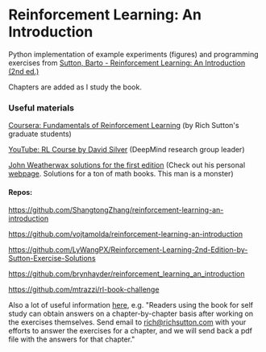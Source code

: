 # Reinforcement Learning: An Introduction

Python implementation of example experiments (figures) and programming exercises from [Sutton, Barto - Reinforcement Learning: An Introduction (2nd ed.)](http://incompleteideas.net/book/RLbook2020.pdf)


Chapters are added as I study the book.

### Useful materials

[Coursera: Fundamentals of Reinforcement Learning](https://www.coursera.org/learn/fundamentals-of-reinforcement-learning) (by Rich Sutton's graduate students)

[YouTube: RL Course by David Silver](https://www.youtube.com/watch?v=2pWv7GOvuf0&list=PLqYmG7hTraZDM-OYHWgPebj2MfCFzFObQ) (DeepMind research group leader)

[John Weatherwax solutions for the first edition](https://usermanual.wiki/Pdf/weatherwaxsuttonsolutionsmanual.504010221/view)
(Check out his personal [webpage](https://waxworksmath.com/index.aspx). Solutions for a ton of math books. This man is a  monster)

#### Repos:

https://github.com/ShangtongZhang/reinforcement-learning-an-introduction

https://github.com/vojtamolda/reinforcement-learning-an-introduction

https://github.com/LyWangPX/Reinforcement-Learning-2nd-Edition-by-Sutton-Exercise-Solutions

https://github.com/brynhayder/reinforcement_learning_an_introduction

https://github.com/mtrazzi/rl-book-challenge

Also a lot of useful information [here](http://incompleteideas.net/book/first/the-book.html), e.g. "Readers using the book for self study can obtain answers on a chapter-by-chapter basis after working on the exercises themselves. Send email to rich@richsutton.com with your efforts to answer the exercises for a chapter, and we will send back a pdf file with the answers for that chapter."
